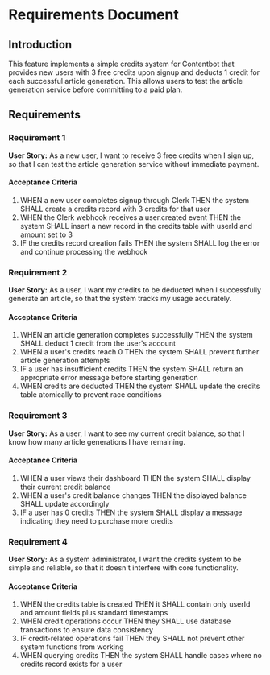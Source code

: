 # Requirements Document

## Introduction

This feature implements a simple credits system for Contentbot that provides new users with 3 free credits upon signup and deducts 1 credit for each successful article generation. This allows users to test the article generation service before committing to a paid plan.

## Requirements

### Requirement 1

**User Story:** As a new user, I want to receive 3 free credits when I sign up, so that I can test the article generation service without immediate payment.

#### Acceptance Criteria

1. WHEN a new user completes signup through Clerk THEN the system SHALL create a credits record with 3 credits for that user
2. WHEN the Clerk webhook receives a user.created event THEN the system SHALL insert a new record in the credits table with userId and amount set to 3
3. IF the credits record creation fails THEN the system SHALL log the error and continue processing the webhook

### Requirement 2

**User Story:** As a user, I want my credits to be deducted when I successfully generate an article, so that the system tracks my usage accurately.

#### Acceptance Criteria

1. WHEN an article generation completes successfully THEN the system SHALL deduct 1 credit from the user's account
2. WHEN a user's credits reach 0 THEN the system SHALL prevent further article generation attempts
3. IF a user has insufficient credits THEN the system SHALL return an appropriate error message before starting generation
4. WHEN credits are deducted THEN the system SHALL update the credits table atomically to prevent race conditions

### Requirement 3

**User Story:** As a user, I want to see my current credit balance, so that I know how many article generations I have remaining.

#### Acceptance Criteria

1. WHEN a user views their dashboard THEN the system SHALL display their current credit balance
2. WHEN a user's credit balance changes THEN the displayed balance SHALL update accordingly
3. IF a user has 0 credits THEN the system SHALL display a message indicating they need to purchase more credits

### Requirement 4

**User Story:** As a system administrator, I want the credits system to be simple and reliable, so that it doesn't interfere with core functionality.

#### Acceptance Criteria

1. WHEN the credits table is created THEN it SHALL contain only userId and amount fields plus standard timestamps
2. WHEN credit operations occur THEN they SHALL use database transactions to ensure data consistency
3. IF credit-related operations fail THEN they SHALL not prevent other system functions from working
4. WHEN querying credits THEN the system SHALL handle cases where no credits record exists for a user
